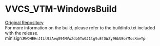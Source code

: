 # VVCS_VTM-WindowsBuild
[Original Repository](https://vcgit.hhi.fraunhofer.de/jvet/VVCSoftware_VTM)  
For more information on the build, please refer to the buildinfo.txt included with the release.  
minisign:`RWQHEHnJILl93Aeq894MVwZdb5TuGJ1tg9uEfOWZy96bUEoYMssXmeYp`
